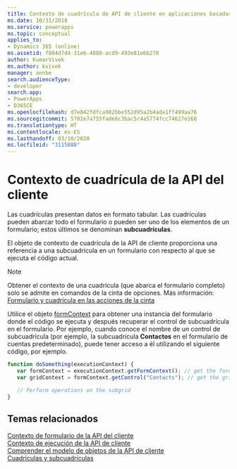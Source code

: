 ```yaml
---
title: Contexto de cuadrícula de API de cliente en aplicaciones basadas en modelos| MicrosoftDocs
ms.date: 10/31/2018
ms.service: powerapps
ms.topic: conceptual
applies_to:
- Dynamics 365 (online)
ms.assetid: f884d7d4-31e6-4080-acd9-493e81e6b278
author: KumarVivek
ms.author: kvivek
manager: annbe
search.audienceType:
- developer
search.app:
- PowerApps
- D365CE
ms.openlocfilehash: d7e842fdfca982bbe552d95a2b4ada1ff499aa76
ms.sourcegitcommit: 5701e7a755fade6c3bac5c4a5774fcc74627e168
ms.translationtype: HT
ms.contentlocale: es-ES
ms.lasthandoff: 03/10/2020
ms.locfileid: "3115888"
---
```

# <a name="client-api-grid-context"></a>Contexto de cuadrícula de la API del cliente

Las cuadrículas presentan datos en formato tabular. Las cuadrículas pueden abarcar todo el formulario o pueden ser uno de los elementos de un formulario; estos últimos se denominan **subcuadrículas**.

El objeto de contexto de cuadrícula de la API de cliente proporciona una referencia a una subcuadrícula en un formulario con respecto al que se ejecuta el código actual. 

> [!NOTE]
> Obtener el contexto de una cuadrícula (que abarca el formulario completo) solo se admite en comandos de la cinta de opciones. Más información: [Formulario y cuadrícula en las acciones de la cinta](/powerapps/developer/model-driven-apps/pass-data-page-parameter-ribbon-actions#form-and-grid-context-in-ribbon-actions)

Utilice el objeto [formContext](clientapi-form-context.md) para obtener una instancia del formulario donde el código se ejecuta y después recuperar el control de subcuadrícula en el formulario. Por ejemplo, cuando conoce el nombre de un control de subcuadrícula (por ejemplo, la subcuadrícula **Contactos** en el formulario de cuentas predeterminado), puede tener acceso a él utilizando el siguiente código, por ejemplo.

```JavaScript
function doSomething(executionContext) {
   var formContext = executionContext.getFormContext(); // get the form Context
   var gridContext = formContext.getControl("Contacts"); // get the grid context

   // Perform operations on the subgrid
}
```

## <a name="related-topics"></a>Temas relacionados

[Contexto de formulario de la API del cliente](clientapi-form-context.md)<br/>
[Contexto de ejecución de la API de cliente](clientapi-execution-context.md)<br/>
[Comprender el modelo de objetos de la API de cliente](understand-clientapi-object-model.md)<br/>
[Cuadrículas y subcuadrículas](reference/grids.md)

